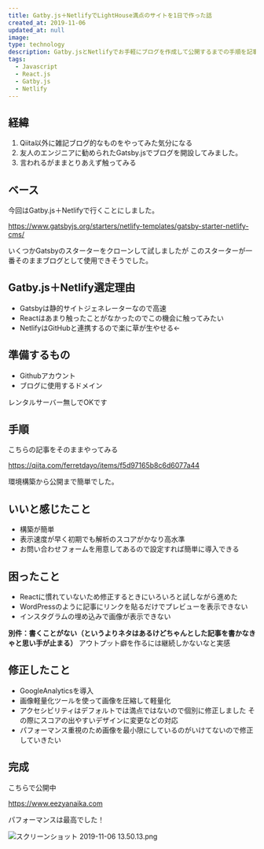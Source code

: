 ```yaml
---
title: Gatby.js＋NetlifyでLightHouse満点のサイトを1日で作った話
created_at: 2019-11-06
updated_at: null
image:
type: technology
description: Gatby.jsとNetlifyでお手軽にブログを作成して公開するまでの手順を記事にしました。
tags:
  - Javascript
  - React.js
  - Gatby.js
  - Netlify
---
```


## 経緯

1. Qiita以外に雑記ブログ的なものをやってみた気分になる
1. 友人のエンジニアに勧められたGatsby.jsでブログを開設してみました。
1. 言われるがままとりあえず触ってみる

## ベース

今回はGatby.js＋Netlifyで行くことにしました。

https://www.gatsbyjs.org/starters/netlify-templates/gatsby-starter-netlify-cms/

いくつかGatsbyのスターターをクローンして試しましたが
このスターターが一番そのままブログとして使用できそうでした。

## Gatby.js＋Netlify選定理由

- Gatsbyは静的サイトジェネレーターなので高速
- Reactはあまり触ったことがなかったのでこの機会に触ってみたい
- NetlifyはGitHubと連携するので楽に草が生やせる←

## 準備するもの

- Githubアカウント
- ブログに使用するドメイン

レンタルサーバー無しでOKです

## 手順

こちらの記事をそのままやってみる

https://qiita.com/ferretdayo/items/f5d97165b8c6d6077a44

環境構築から公開まで簡単でした。

## いいと感じたこと

- 構築が簡単
- 表示速度が早く初期でも解析のスコアがかなり高水準
- お問い合わせフォームを用意してあるので設定すれば簡単に導入できる

## 困ったこと

- Reactに慣れていないため修正するときにいろいろと試しながら進めた
- WordPressのように記事にリンクを貼るだけでプレビューを表示できない
- インスタグラムの埋め込みで画像が表示できない

 **別件：書くことがない（というよりネタはあるけどちゃんとした記事を書かなきゃと思い手が止まる）**
アウトプット癖を作るには継続しかないなと実感

## 修正したこと

- GoogleAnalyticsを導入
- 画像軽量化ツールを使って画像を圧縮して軽量化
- アクセシビリティはデフォルトでは満点ではないので個別に修正しました
その際にスコアの出やすいデザインに変更などの対応
- パフォーマンス重視のため画像を最小限にしているのがいけてないので修正していきたい

## 完成

こちらで公開中

https://www.eezyanaika.com

パフォーマンスは最高でした！

![スクリーンショット 2019-11-06 13.50.13.png](https://qiita-image-store.s3.ap-northeast-1.amazonaws.com/0/199085/bb0de9fc-7536-25a1-30b0-cc4af115877b.png)
